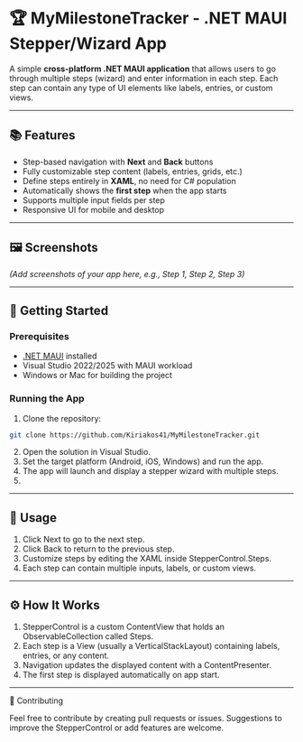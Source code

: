 # 🏆 MyMilestoneTracker - .NET MAUI Stepper/Wizard App

A simple **cross-platform .NET MAUI application** that allows users to go through multiple steps (wizard) and enter information in each step. Each step can contain any type of UI elements like labels, entries, or custom views.

---

## 📚 Features

- Step-based navigation with **Next** and **Back** buttons  
- Fully customizable step content (labels, entries, grids, etc.)  
- Define steps entirely in **XAML**, no need for C# population  
- Automatically shows the **first step** when the app starts  
- Supports multiple input fields per step  
- Responsive UI for mobile and desktop  

---

## 🖼 Screenshots

*(Add screenshots of your app here, e.g., Step 1, Step 2, Step 3)*

---

## 🚀 Getting Started

### Prerequisites
- [.NET MAUI](https://learn.microsoft.com/dotnet/maui/get-started/installation) installed  
- Visual Studio 2022/2025 with MAUI workload  
- Windows or Mac for building the project  

### Running the App
1. Clone the repository:  
```bash
git clone https://github.com/Kiriakos41/MyMilestoneTracker.git
```
2. Open the solution in Visual Studio.
3. Set the target platform (Android, iOS, Windows) and run the app.
4. The app will launch and display a stepper wizard with multiple steps.
5. 
---

## 🚀 Usage

1. Click Next to go to the next step.
2. Click Back to return to the previous step.
3. Customize steps by editing the XAML inside StepperControl.Steps.
4. Each step can contain multiple inputs, labels, or custom views.

---

## ⚙️ How It Works

1. StepperControl is a custom ContentView that holds an ObservableCollection<View> called Steps.
2. Each step is a View (usually a VerticalStackLayout) containing labels, entries, or any content.
3. Navigation updates the displayed content with a ContentPresenter.
4. The first step is displayed automatically on app start.

---

🤝 Contributing

Feel free to contribute by creating pull requests or issues. Suggestions to improve the StepperControl or add features are welcome.
